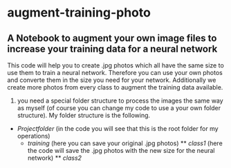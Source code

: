 # augment-training-photo
## A Notebook to augment your own image files to increase your training data for a neural network

This code will help you to create .jpg photos which all have the same size to use them to train a neural network. Therefore you can use your own photos and converte them in the size you need for your network. Additionally we create more photos from every class to augment the training data available.

1. you need a special folder structure to process the images the same way as myself (of course you can change my code to use a your own folder structure). My folder structure is the following.
 * _Projectfolder_ (in the code you will see that this is the root folder for my operations)
   * _training_ (here you can save your original .jpg photos)
   ** _class1_ (here the code will save the .jpg photos with the new size for the neural network)
   ** _class2_
